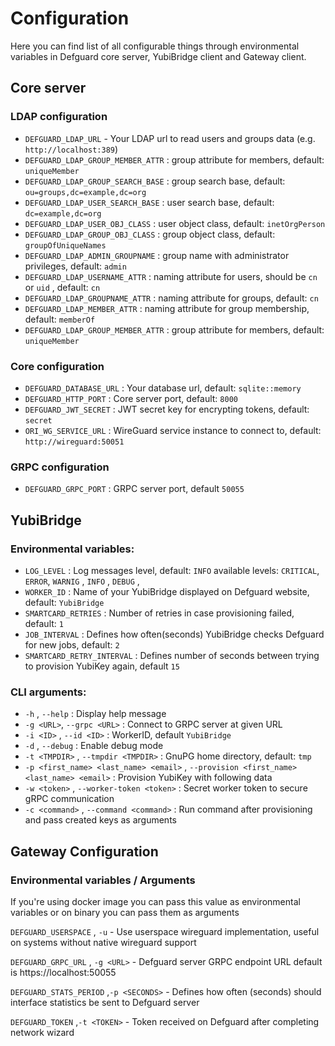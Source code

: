 # Configuration

Here you can find list of all configurable things through environmental variables in Defguard core server, YubiBridge client and Gateway client.

## Core server

### LDAP configuration

* `DEFGUARD_LDAP_URL` - Your LDAP url to read users and groups data (e.g. `http://localhost:389`)
* `DEFGUARD_LDAP_GROUP_MEMBER_ATTR` :  group attribute for members, default: `uniqueMember`
* `DEFGUARD_LDAP_GROUP_SEARCH_BASE` : group search base, default: `ou=groups,dc=example,dc=org`
* `DEFGUARD_LDAP_USER_SEARCH_BASE` : user  search base, default: `dc=example,dc=org`
* `DEFGUARD_LDAP_USER_OBJ_CLASS` :  user object class, default: `inetOrgPerson`
* `DEFGUARD_LDAP_GROUP_OBJ_CLASS` : group object class, default: `groupOfUniqueNames`
* `DEFGUARD_LDAP_ADMIN_GROUPNAME` : group name with administrator privileges, default: `admin`
* `DEFGUARD_LDAP_USERNAME_ATTR` : naming attribute for users, should be `cn` or `uid` , default: `cn`&#x20;
* `DEFGUARD_LDAP_GROUPNAME_ATTR` : naming attribute for groups, default: `cn`
* `DEFGUARD_LDAP_MEMBER_ATTR` : naming attribute for group membership, default: `memberOf`&#x20;
* `DEFGUARD_LDAP_GROUP_MEMBER_ATTR` :  group attribute for members, default: `uniqueMember`

### Core configuration

* `DEFGUARD_DATABASE_URL` : Your database url, default: `sqlite::memory`&#x20;
* `DEFGUARD_HTTP_PORT` : Core server port, default: `8000`&#x20;
* `DEFGUARD_JWT_SECRET` : JWT secret key for encrypting tokens, default: `secret`
* `ORI_WG_SERVICE_URL` : WireGuard service instance to connect to, default: `http://wireguard:50051`

### GRPC configuration

* `DEFGUARD_GRPC_PORT` : GRPC server port, default `50055`

## YubiBridge

### Environmental variables:

* `LOG_LEVEL` : Log messages level, default: `INFO` available levels: `CRITICAL`, `ERROR`, `WARNIG` ,  `INFO` , `DEBUG` ,
* `WORKER_ID` : Name of your YubiBridge displayed on Defguard website, default: `YubiBridge`&#x20;
* `SMARTCARD_RETRIES` : Number of retries in case provisioning failed, default: `1`&#x20;
* `JOB_INTERVAL` : Defines how often(seconds) YubiBridge checks Defguard for new jobs, default: `2`&#x20;
* `SMARTCARD_RETRY_INTERVAL` : Defines number of seconds between trying to provision YubiKey again, default `15`&#x20;

### CLI arguments:

* `-h` , `--help` : Display help message
* `-g <URL>`, `--grpc <URL>` : Connect to GRPC server at given URL
* `-i <ID>` , `--id <ID>` : WorkerID, default `YubiBridge`   &#x20;
* `-d` , `--debug` : Enable debug mode
* `-t <TMPDIR>` , `--tmpdir <TMPDIR>` : GnuPG home directory, default: `tmp`&#x20;
* `-p <first_name> <last_name> <email>` , `--provision <first_name> <last_name> <email>` : Provision YubiKey with following data  &#x20;
* `-w <token>` , `--worker-token <token>` : Secret worker token to secure gRPC communication
* `-c <command>` , `--command <command>` : Run command after provisioning and pass created keys as arguments

## Gateway Configuration

### Environmental variables / Arguments

If you're using docker image you can pass this value as environmental variables or on binary you can pass them as arguments

`DEFGUARD_USERSPACE` , `-u` - Use userspace wireguard implementation, useful on systems without native wireguard support&#x20;

`DEFGUARD_GRPC_URL` , `-g <URL>` - Defguard server GRPC endpoint URL default is https://localhost:50055

`DEFGUARD_STATS_PERIOD` ,`-p <SECONDS>` - Defines how often (seconds) should interface statistics be sent to Defguard server

`DEFGUARD_TOKEN` ,`-t <TOKEN>` - Token received on Defguard after completing network wizard

